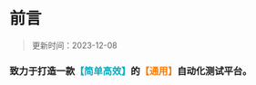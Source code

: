 # 前言

> 更新时间：2023-12-08


### 致力于打造一款<font color="#00acc1">【简单高效】</font>的<font color="#fa7d03">【通用】</font>自动化测试平台。





